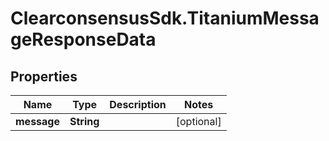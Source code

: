 # ClearconsensusSdk.TitaniumMessageResponseData

## Properties

Name | Type | Description | Notes
------------ | ------------- | ------------- | -------------
**message** | **String** |  | [optional] 


